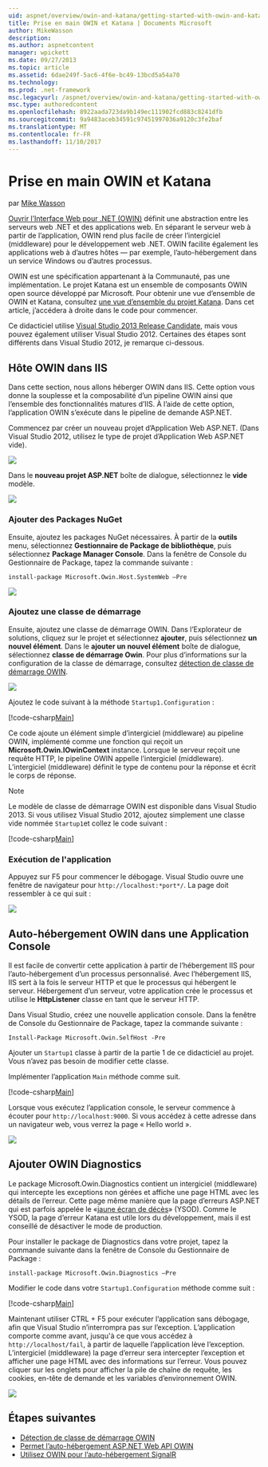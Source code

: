 ```yaml
---
uid: aspnet/overview/owin-and-katana/getting-started-with-owin-and-katana
title: Prise en main OWIN et Katana | Documents Microsoft
author: MikeWasson
description: 
ms.author: aspnetcontent
manager: wpickett
ms.date: 09/27/2013
ms.topic: article
ms.assetid: 6dae249f-5ac6-4f6e-bc49-13bcd5a54a70
ms.technology: 
ms.prod: .net-framework
msc.legacyurl: /aspnet/overview/owin-and-katana/getting-started-with-owin-and-katana
msc.type: authoredcontent
ms.openlocfilehash: 8922aada723da9b149ec111902fcd883c8241dfb
ms.sourcegitcommit: 9a9483aceb34591c97451997036a9120c3fe2baf
ms.translationtype: MT
ms.contentlocale: fr-FR
ms.lasthandoff: 11/10/2017
---
```

<a name="getting-started-with-owin-and-katana"></a>Prise en main OWIN et Katana
====================
par [Mike Wasson](https://github.com/MikeWasson)

[Ouvrir l’Interface Web pour .NET (OWIN)](http://owin.org/) définit une abstraction entre les serveurs web .NET et des applications web. En séparant le serveur web à partir de l’application, OWIN rend plus facile de créer l’intergiciel (middleware) pour le développement web .NET. OWIN facilite également les applications web à d’autres hôtes &#8212; par exemple, l’auto-hébergement dans un service Windows ou d’autres processus.

OWIN est une spécification appartenant à la Communauté, pas une implémentation. Le projet Katana est un ensemble de composants OWIN open source développé par Microsoft. Pour obtenir une vue d’ensemble de OWIN et Katana, consultez [une vue d’ensemble du projet Katana](an-overview-of-project-katana.md). Dans cet article, j’accédera à droite dans le code pour commencer.

Ce didacticiel utilise [Visual Studio 2013 Release Candidate](https://go.microsoft.com/fwlink/?LinkId=306566), mais vous pouvez également utiliser Visual Studio 2012. Certaines des étapes sont différents dans Visual Studio 2012, je remarque ci-dessous.

## <a name="host-owin-in-iis"></a>Hôte OWIN dans IIS

Dans cette section, nous allons héberger OWIN dans IIS. Cette option vous donne la souplesse et la composabilité d’un pipeline OWIN ainsi que l’ensemble des fonctionnalités matures d’IIS. À l’aide de cette option, l’application OWIN s’exécute dans le pipeline de demande ASP.NET.

Commencez par créer un nouveau projet d’Application Web ASP.NET. (Dans Visual Studio 2012, utilisez le type de projet d’Application Web ASP.NET vide).

![](getting-started-with-owin-and-katana/_static/image1.png)

Dans le **nouveau projet ASP.NET** boîte de dialogue, sélectionnez le **vide** modèle.

![](getting-started-with-owin-and-katana/_static/image2.png)

### <a name="add-nuget-packages"></a>Ajouter des Packages NuGet

Ensuite, ajoutez les packages NuGet nécessaires. À partir de la **outils** menu, sélectionnez **Gestionnaire de Package de bibliothèque**, puis sélectionnez **Package Manager Console**. Dans la fenêtre de Console du Gestionnaire de Package, tapez la commande suivante :

`install-package Microsoft.Owin.Host.SystemWeb –Pre`

![](getting-started-with-owin-and-katana/_static/image3.png)

### <a name="add-a-startup-class"></a>Ajoutez une classe de démarrage

Ensuite, ajoutez une classe de démarrage OWIN. Dans l’Explorateur de solutions, cliquez sur le projet et sélectionnez **ajouter**, puis sélectionnez **un nouvel élément**. Dans le **ajouter un nouvel élément** boîte de dialogue, sélectionnez **classe de démarrage Owin**. Pour plus d’informations sur la configuration de la classe de démarrage, consultez [détection de classe de démarrage OWIN](owin-startup-class-detection.md).

![](getting-started-with-owin-and-katana/_static/image4.png)

Ajoutez le code suivant à la méthode `Startup1.Configuration` :

[!code-csharp[Main](getting-started-with-owin-and-katana/samples/sample1.cs?highlight=3)]

Ce code ajoute un élément simple d’intergiciel (middleware) au pipeline OWIN, implémenté comme une fonction qui reçoit un **Microsoft.Owin.IOwinContext** instance. Lorsque le serveur reçoit une requête HTTP, le pipeline OWIN appelle l’intergiciel (middleware). L’intergiciel (middleware) définit le type de contenu pour la réponse et écrit le corps de réponse.

> [!NOTE]
> Le modèle de classe de démarrage OWIN est disponible dans Visual Studio 2013. Si vous utilisez Visual Studio 2012, ajoutez simplement une classe vide nommée `Startup1`et collez le code suivant :


[!code-csharp[Main](getting-started-with-owin-and-katana/samples/sample2.cs)]

### <a name="run-the-application"></a>Exécution de l'application

Appuyez sur F5 pour commencer le débogage. Visual Studio ouvre une fenêtre de navigateur pour `http://localhost:*port*/`. La page doit ressembler à ce qui suit :

![](getting-started-with-owin-and-katana/_static/image5.png)

## <a name="self-host-owin-in-a-console-application"></a>Auto-hébergement OWIN dans une Application Console

Il est facile de convertir cette application à partir de l’hébergement IIS pour l’auto-hébergement d’un processus personnalisé. Avec l’hébergement IIS, IIS sert à la fois le serveur HTTP et que le processus qui hébergent le serveur. Hébergement d’un serveur, votre application crée le processus et utilise le **HttpListener** classe en tant que le serveur HTTP.

Dans Visual Studio, créez une nouvelle application console. Dans la fenêtre de Console du Gestionnaire de Package, tapez la commande suivante :

`Install-Package Microsoft.Owin.SelfHost -Pre`

Ajouter un `Startup1` classe à partir de la partie 1 de ce didacticiel au projet. Vous n’avez pas besoin de modifier cette classe.

Implémenter l’application `Main` méthode comme suit.

[!code-csharp[Main](getting-started-with-owin-and-katana/samples/sample3.cs)]

Lorsque vous exécutez l’application console, le serveur commence à écouter pour `http://localhost:9000`. Si vous accédez à cette adresse dans un navigateur web, vous verrez la page « Hello world ».

![](getting-started-with-owin-and-katana/_static/image6.png)

## <a name="add-owin-diagnostics"></a>Ajouter OWIN Diagnostics

Le package Microsoft.Owin.Diagnostics contient un intergiciel (middleware) qui intercepte les exceptions non gérées et affiche une page HTML avec les détails de l’erreur. Cette page même manière que la page d’erreurs ASP.NET qui est parfois appelée le «[jaune écran de décès](http://en.wikipedia.org/wiki/Yellow_Screen_of_Death#Yellow)» (YSOD). Comme le YSOD, la page d’erreur Katana est utile lors du développement, mais il est conseillé de désactiver le mode de production.

Pour installer le package de Diagnostics dans votre projet, tapez la commande suivante dans la fenêtre de Console du Gestionnaire de Package :

`install-package Microsoft.Owin.Diagnostics –Pre`

Modifier le code dans votre `Startup1.Configuration` méthode comme suit :

[!code-csharp[Main](getting-started-with-owin-and-katana/samples/sample4.cs?highlight=4,9-12)]

Maintenant utiliser CTRL + F5 pour exécuter l’application sans débogage, afin que Visual Studio n’interrompra pas sur l’exception. L’application comporte comme avant, jusqu'à ce que vous accédez à `http://localhost/fail`, à partir de laquelle l’application lève l’exception. L’intergiciel (middleware) la page d’erreur sera intercepter l’exception et afficher une page HTML avec des informations sur l’erreur. Vous pouvez cliquer sur les onglets pour afficher la pile de chaîne de requête, les cookies, en-tête de demande et les variables d’environnement OWIN.

![](getting-started-with-owin-and-katana/_static/image7.png)

## <a name="next-steps"></a>Étapes suivantes

- [Détection de classe de démarrage OWIN](owin-startup-class-detection.md)
- [Permet l’auto-hébergement ASP.NET Web API OWIN](../../../web-api/overview/hosting-aspnet-web-api/use-owin-to-self-host-web-api.md)
- [Utilisez OWIN pour l’auto-hébergement SignalR](../../../signalr/overview/deployment/tutorial-signalr-self-host.md)
